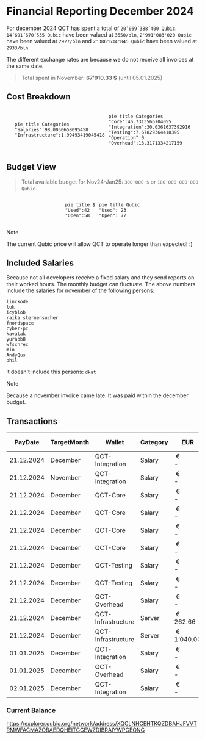# Financial Reporting December 2024
For december 2024 QCT has spent a total of `20’069’388’400 Qubic`.
` 14’691’670’535 Qubic` have been valued at `3550/bln`, `2'991'083'020 Qubic` have been valued at `2927/bln` and `2'386'634'845 Qubic` have been valued at `2933/bln`.

The different exchange rates are because we do not receive all invoices at the same date.

> Total spent in November: **67’910.33 $** (until 05.01.2025)

## Cost Breakdown

<div style="display: flex; justify-content: center; align-items: center; gap: 10px;flex-wrap:wrap;">
<div>

 ```mermaid
pie title Categories
"Salaries":98.0050658095458
"Infrastructure":1.99493419045418

```

</div>
 <div>

 ```mermaid
pie title Categories
"Core":46.7313566704055
"Integration":30.0361637392916
"Testing":7.67829364418395
"Operation":0
"Overhead":13.3171334217159

```

 </div>
</div>

## Budget View
> Total available budget for Nov24-Jan25: `300'000 $` or `180'000'000'000 Qubic`.

<div style="display: flex; justify-content: center; align-items: center; gap: 10px;flex-wrap:wrap;">
<div>



```mermaid
pie title $
"Used":42
"Open":58
```

</div>
 <div>

```mermaid
pie title Qubic
"Used": 23
"Open": 77
```

 </div>
</div>

>[!NOTE] 
>The current Qubic price will allow QCT to operate longer than expected! :)

## Included Salaries
Because not all developers receive a fixed salary and they send reports on their worked hours. The monthly budget can fluctuate. The above numbers include the salaries for november of the following persons:

```
linckode
luk
icyblob
raika sternensucher
fnordspace
cyber-pc
kavatak
yurabb8
wfschrec
mio
AndyQus
phil
```
it doesn't include this persons: `dkat`

> [!NOTE]
> Because a november invoice came late. It was paid within the december budget.

## Transactions


| PayDate    | TargetMonth | Wallet | Category | EUR               | EUR-$         | CHF                  | CHF-$         | $-Qubic/b       | Amount $       | Amount Qubic         | TX Link                                                                                            |
| ---------- | ----------- | ------ | -------- | ----------------- | ------------- | -------------------- | ------------- | --------------- | -------------- | -------------------- | -------------------------------------------------------------------------------------------------- |
| 21.12.2024 | December | QCT-Integration    | Salary |  €              - |  €          - |  €                 - |  €          - |  €     3’550.00 |  €    3’000.00   |  €      845’070’422.54  | https://explorer.qubic.org/network/tx/iejlwkllzlxxbhmzunuaoiesdcrdnfjcctphnmvngdqvikdpvjobxvxdbfon |
| 21.12.2024 | November | QCT-Integration    | Salary |  €              - |  €          - |  €                 - |  €          - |  €     3’550.00 |  €    7’350.00   |  €  2’070’422’535.21    | https://explorer.qubic.org/network/tx/iejlwkllzlxxbhmzunuaoiesdcrdnfjcctphnmvngdqvikdpvjobxvxdbfon |
| 21.12.2024 | December | QCT-Core           | Salary |  €              - |  €          - |  €                 - |  €          - |  €     3’550.00 |  €    3’000.00   |  €      845’070’422.54  | https://explorer.qubic.org/network/tx/kkqfdounzhddwfvvvaebkaqrbhgatyujrydvhkniqadqwudynfwjvjybaueb |
| 21.12.2024 | December | QCT-Core           | Salary |  €              - |  €          - |  € 10’272.45         |  €     1.12   |  €     3’550.00 |  €  11’505.14    |  €  3’240’885’633.80    | https://explorer.qubic.org/network/tx/kkqfdounzhddwfvvvaebkaqrbhgatyujrydvhkniqadqwudynfwjvjybaueb |
| 21.12.2024 | December | QCT-Core           | Salary |  €              - |  €          - |  €    8’746.00       |  €     1.12   |  €     3’550.00 |  €    9’795.52   |  €  2’759’301’408.45    | https://explorer.qubic.org/network/tx/kkqfdounzhddwfvvvaebkaqrbhgatyujrydvhkniqadqwudynfwjvjybaueb |
| 21.12.2024 | December | QCT-Core           | Salary |  €              - |  €          - |  €                 - |  €          - |  €     3’550.00 |  €    4’000.00   |  €  1’126’760’563.38    | https://explorer.qubic.org/network/tx/kkqfdounzhddwfvvvaebkaqrbhgatyujrydvhkniqadqwudynfwjvjybaueb |
| 21.12.2024 | December | QCT-Testing        | Salary |  €              - |  €          - |  €                 - |  €          - |  €     3’550.00 |  €    3’150.00   |  €      887’323’943.66  | https://explorer.qubic.org/network/tx/fzbobccfkroyodscybgoljsgnwedueqvdwtmrzfclhdysajdmzjvdmcbgjhb |
| 21.12.2024 | December | QCT-Testing        | Salary |  €              - |  €          - |  €                 - |  €          - |  €     3’550.00 |  €    1’500.00   |  €      422’535’211.27  | https://explorer.qubic.org/network/tx/fzbobccfkroyodscybgoljsgnwedueqvdwtmrzfclhdysajdmzjvdmcbgjhb |
| 21.12.2024 | December | QCT-Overhead       | Salary |  €              - |  €          - |  €                 - |  €          - |  €     3’550.00 |  €    7’500.00   |  €  2’112’676’056.34    | https://explorer.qubic.org/network/tx/jbqfkvwdnakxletyzflkbtfsqlchaopmijzttiddggmaolvamstiwlfcxlxg |
| 21.12.2024 | December | QCT-Infrastructure | Server |  €     262.66     |  €     1.04   |  €                 - |  €          - |  €     3’550.00 |  €        273.17 |  €        76’948’281.69 | https://explorer.qubic.org/network/tx/lltmnfzyqovbcdfpiymtguapmvmadqzrfcrkdnjvbchfttqmlouoopzdjmmo |
| 21.12.2024 | December | QCT-Infrastructure | Server |  € 1’040.00       |  €     1.04   |  €                 - |  €          - |  €     3’550.00 |  €    1’081.60   |  €      304’676’056.34  | https://explorer.qubic.org/network/tx/lltmnfzyqovbcdfpiymtguapmvmadqzrfcrkdnjvbchfttqmlouoopzdjmmo |
| 01.01.2025 | December | QCT-Integration    | Salary |  €              - |  €          - |  €                 - |  €          - |  €     2’927.00 |  €    8’190.00   |  €  2’798’086’778.27    | https://explorer.qubic.org/network/tx/qffdguajydriqbqkvdlufncyoatbtgekhmdfveforblmywdclzzuwasbshbm |
| 01.01.2025 | December | QCT-Overhead       | Salary |  €              - |  €          - |  €                 - |  €          - |  €     2’927.00 |  €        564.90 |  €      192’996’241.89  | https://explorer.qubic.org/network/tx/lwmlsurpvlgxhhpeztxbbwvqawrawlccewgliwnzchlidffqueykcdpeglfn |
| 02.01.2025 | December | QCT-Integration    | Salary |  €              - |  €          - |  €                 - |  €          - |  €     2’933.00 |  €    7’000.00   |  €  2’386’634’844.87    | https://explorer.qubic.org/network/tx/rbzlkommrmlgpedkffjzysvntmzfolcgdecfianaoftxnojglljmqtvamuib |

### Current Balance
https://explorer.qubic.org/network/address/XQCLNHCEHTKQZDBAHJFVVTRMWFACMAZOBAEDQHEITGGEWZDIBRAIYWPGEONG